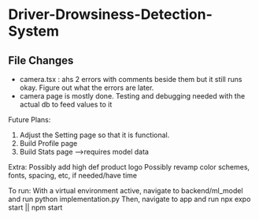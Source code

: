 # Driver-Drowsiness-Detection-System

## File Changes
- camera.tsx : ahs 2 errors with comments beside them but it still runs okay. Figure out what the errors are later.
- camera page is mostly done. Testing and debugging needed with the actual db to feed values to it

Future Plans:
1. Adjust the Setting page so that it is functional.
2. Build Profile page
3. Build Stats page -->requires model data

Extra:
Possibly add high def product logo
Possibly revamp color schemes, fonts, spacing, etc, if needed/have time

To run:
With a virtual environment active, navigate to backend/ml_model and run python implementation.py
Then, navigate to app and run npx expo start || npm start
